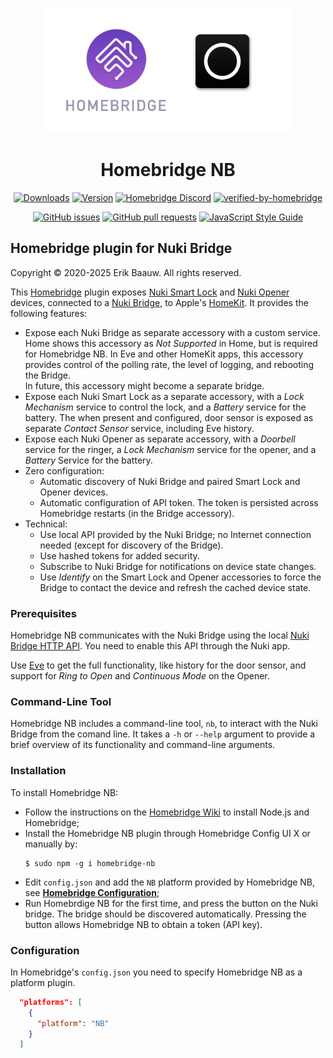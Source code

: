 <p align="center">
  <img src="homebridge-nb.png" height="200px">  
</p>
<span align="center">

# Homebridge NB
[![Downloads](https://img.shields.io/npm/dt/homebridge-nb.svg)](https://www.npmjs.com/package/homebridge-nb)
[![Version](https://img.shields.io/npm/v/homebridge-nb.svg)](https://www.npmjs.com/package/homebridge-nb)
[![Homebridge Discord](https://img.shields.io/discord/432663330281226270?color=728ED5&logo=discord&label=discord)](https://discord.gg/yGvADWt)
[![verified-by-homebridge](https://badgen.net/badge/homebridge/verified/purple)](https://github.com/homebridge/homebridge/wiki/Verified-Plugins)

[![GitHub issues](https://img.shields.io/github/issues/ebaauw/homebridge-nb)](https://github.com/ebaauw/homebridge-nb/issues)
[![GitHub pull requests](https://img.shields.io/github/issues-pr/ebaauw/homebridge-nb)](https://github.com/ebaauw/homebridge-nb/pulls)
[![JavaScript Style Guide](https://img.shields.io/badge/code_style-standard-brightgreen.svg)](https://standardjs.com)

</span>

## Homebridge plugin for Nuki Bridge
Copyright © 2020-2025 Erik Baauw. All rights reserved.

This [Homebridge](https://github.com/homebridge/homebridge) plugin exposes
[Nuki Smart Lock](https://nuki.io/nl/smart-lock/) and
[Nuki Opener](https://nuki.io/nl/opener/) devices,
connected to a [Nuki Bridge](https://nuki.io/nl/bridge/),
to Apple's [HomeKit](https://www.apple.com/ios/home/).
It provides the following features:
- Expose each Nuki Bridge as separate accessory with a custom service.
Home shows this accessory as _Not Supported_ in Home, but is required for
Homebridge NB.
In Eve and other HomeKit apps, this accessory provides control of the polling
rate, the level of logging, and rebooting the Bridge.<br>
In future, this accessory might become a separate bridge.
- Expose each Nuki Smart Lock as a separate accessory, with a _Lock Mechanism_
service to control the lock, and a _Battery_ service for the battery.
The when present and configured, door sensor is exposed as separate
_Contact Sensor_ service, including Eve history.
- Expose each Nuki Opener as separate accessory, with a _Doorbell_ service for
the ringer, a _Lock Mechanism_ service for the opener, and a _Battery_ Service
for the battery.
- Zero configuration:
  - Automatic discovery of Nuki Bridge and paired Smart Lock and Opener devices.
  - Automatic configuration of API token.
The token is persisted across Homebridge restarts (in the Bridge accessory).
- Technical:
  - Use local API provided by the Nuki Bridge; no Internet connection needed
(except for discovery of the Bridge).
  - Use hashed tokens for added security.
  - Subscribe to Nuki Bridge for notifications on device state changes.
  - Use _Identify_ on the Smart Lock and Opener accessories to force the Bridge
to contact the device and refresh the cached device state.

### Prerequisites
Homebridge NB communicates with the Nuki Bridge using the local
[Nuki Bridge HTTP API](https://developer.nuki.io/page/nuki-bridge-http-api-1-12/4).
You need to enable this API through the Nuki app.

Use [Eve](https://www.evehome.com/en/eve-app) to get the full functionality,
like history for the door sensor,
and support for _Ring to Open_ and _Continuous Mode_ on the Opener.

### Command-Line Tool
Homebridge NB includes a command-line tool, `nb`,
to interact with the Nuki Bridge from the comand line.
It takes a `-h` or `--help` argument to provide a brief overview of
its functionality and command-line arguments.

### Installation
To install Homebridge NB:
- Follow the instructions on the [Homebridge Wiki](https://github.com/homebridge/homebridge/wiki) to install Node.js and Homebridge;
- Install the Homebridge NB plugin through Homebridge Config UI X or manually by:
  ```
  $ sudo npm -g i homebridge-nb
  ```
- Edit `config.json` and add the `NB` platform provided by Homebridge NB, see [**Homebridge Configuration**](#homebridge-configuration);
- Run Homebrdige NB for the first time, and press the button on the Nuki bridge.
The bridge should be discovered automatically.
Pressing the button allows Homebridge NB to obtain a token (API key).

### Configuration
In Homebridge's `config.json` you need to specify Homebridge NB as a platform
plugin.

```json
  "platforms": [
    {
      "platform": "NB"
    }
  ]
```
